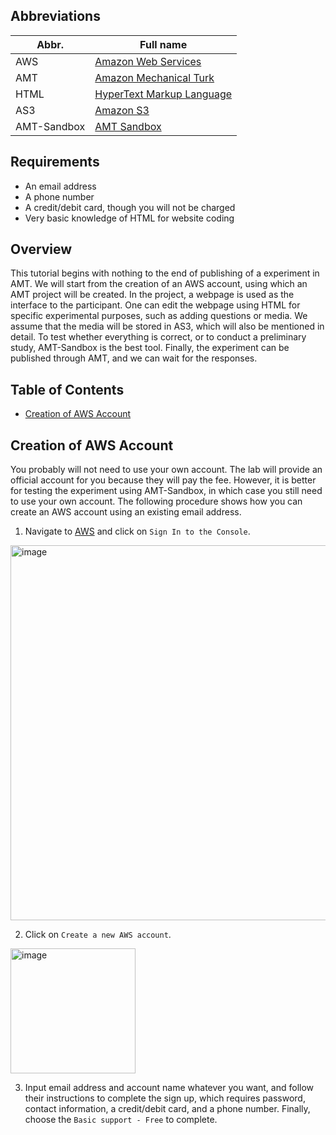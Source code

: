 ## Abbreviations
| Abbr. | Full name |
| --- | --- |
| AWS | [Amazon Web Services](https://aws.amazon.com) |
| AMT | [Amazon Mechanical Turk](https://www.mturk.com) |
| HTML | [HyperText Markup Language](https://en.wikipedia.org/wiki/HTML) |
| AS3 | [Amazon S3](https://aws.amazon.com/s3/) |
| AMT-Sandbox | [AMT Sandbox](https://requester.mturk.com/developer/sandbox) |

## Requirements
- An email address
- A phone number
- A credit/debit card, though you will not be charged
- Very basic knowledge of HTML for website coding

## Overview
This tutorial begins with nothing to the end of publishing of a experiment in AMT.
We will start from the creation of an AWS account, using which an AMT project will be created.
In the project, a webpage is used as the interface to the participant.
One can edit the webpage using HTML for specific experimental purposes, such as adding questions or media.
We assume that the media will be stored in AS3, which will also be mentioned in detail.
To test whether everything is correct, or to conduct a preliminary study, AMT-Sandbox is the best tool. 
Finally, the experiment can be published through AMT, and we can wait for the responses.

## Table of Contents
- [Creation of AWS Account](##Creation-of-AWS-Account)

## Creation of AWS Account
You probably will not need to use your own account. 
The lab will provide an official account for you because they will pay the fee. 
However, it is better for testing the experiment using AMT-Sandbox, in which case you still need to use your own account. 
The following procedure shows how you can create an AWS account using an existing email address.

1. Navigate to [AWS](https://aws.amazon.com) and click on `Sign In to the Console`.
<img width="600" alt="image" src="https://github.com/BowenWuResearch/Amazon-Mechanical-Turk-Subjective-Experiment-Tutorial/assets/170743218/dbaa7215-cd9f-4cae-8174-69b7f132e934">

2. Click on `Create a new AWS account`.
<img width="200" alt="image" src="https://github.com/BowenWuResearch/Amazon-Mechanical-Turk-Subjective-Experiment-Tutorial/assets/170743218/32582e48-f0f9-43fa-ab4b-5d6adf6b105a">

3. Input email address and account name whatever you want, and follow their instructions to complete the sign up, which requires password, contact information, a credit/debit card, and a phone number. Finally, choose the `Basic support - Free` to complete.




